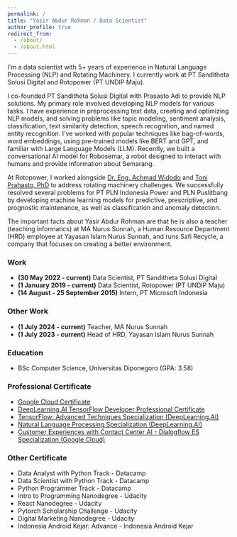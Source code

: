 ```yaml
---
permalink: /
title: "Yasir Abdur Rohman / Data Scientist"
author_profile: true
redirect_from: 
  - /about/
  - /about.html
---
```


I'm a data scientist with 5+ years of experience in Natural Language Processing (NLP) and Rotating Machinery. I currently work at PT Sanditheta Solusi Digital and Rotopower (PT UNDIP Maju).

I co-founded PT Sanditheta Solusi Digital with Prasasto Adi to provide NLP solutions. My primary role involved developing NLP models for various tasks. I have experience in preprocessing text data, creating and optimizing NLP models, and solving problems like topic modeling, sentiment analysis, classification, text similarity detection, speech recognition, and named entity recognition. I've worked with popular techniques like bag-of-words, word embeddings, using pre-trained models like BERT and GPT, and familiar with Large Language Models (LLM). Recently, we built a conversational AI model for Robosemar, a robot designed to interact with humans and provide information about Semarang.

At Rotopower, I worked alongside [Dr. Eng. Achmad Widodo](https://scholar.google.com/citations?user=4SucAC4AAAAJ&hl=id) and [Toni Prahasto, PhD](https://scholar.google.co.id/citations?user=Y1ndWpMAAAAJ&hl=en) to address rotating machinery challenges. We successfully resolved several problems for PT PLN Indonesia Power and PLN Puslitbang by developing machine learning models for predictive, prescriptive, and prognostic maintenance, as well as classification and anomaly detection.

The important facts about Yasir Abdur Rohman are that he is also a teacher (teaching informatics) at MA Nurus Sunnah, a Human Resource Department (HRD) employee at Yayasan Islam Nurus Sunnah, and runs Safi Recycle, a company that focuses on creating a better environment.

### Work
- **(30 May 2022 - current)** Data Scientist, PT Sanditheta Solusi Digital
- **(1 January 2019 - current)** Data Scientist, Rotopower (PT UNDIP Maju)
- **(14 August - 25 September 2015)** Intern, PT Microsoft Indonesia

### Other Work
- **(1 July 2024 - current)** Teacher, MA Nurus Sunnah
- **(1 July 2023 - current)** Head of HRD, Yayasan Islam Nurus Sunnah

### Education
 - BSc Computer Science, Universitas Diponegoro (GPA: 3.58)

 ### Professional Certificate
 - [Google Cloud Certificate](https://www.cloudskillsboost.google/public_profiles/d76b5da8-11ab-4f5f-8e88-1ba51dc477d9)
 - [DeepLearning.AI TensorFlow Developer Professional Certificate](https://coursera.org/share/87f47db6afb5f58f3e98f5e05132f6ba)
 - [TensorFlow: Advanced Techniques Specialization (DeepLearning.AI)](https://coursera.org/share/4702a0ffe19b91bbe492ed5557c522f2)
 - [Natural Language Processing Specialization (DeepLearning.AI)](https://coursera.org/share/1e9f9f6a9f6de00969c2aa0916df541e)
 - [Customer Experiences with Contact Center AI - Dialogflow ES Specialization (Google Cloud)](https://coursera.org/share/21538d71cb47c800b48a03639bf4f983)
 
 ### Other Certificate
 - Data Analyst with Python Track - Datacamp
 - Data Scientist with Python Track - Datacamp
 - Python Programmer Track - Datacamp
 - Intro to Programming Nanodegree - Udacity
 - React Nanodegree - Udacity
 - Pytorch Scholarship Challenge - Udacity
 - Digital Marketing Nanodegree - Udacity
 - Indonesia Android Kejar: Advance - Indonesia Android Kejar